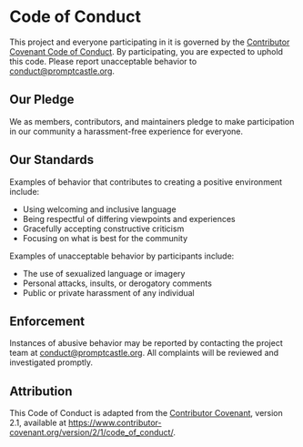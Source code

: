 # Code of Conduct

This project and everyone participating in it is governed by the [Contributor Covenant Code of Conduct](https://www.contributor-covenant.org/version/2/1/code_of_conduct/).
By participating, you are expected to uphold this code. Please report unacceptable behavior to conduct@promptcastle.org.

## Our Pledge

We as members, contributors, and maintainers pledge to make participation in our community a harassment-free experience for everyone.

## Our Standards

Examples of behavior that contributes to creating a positive environment include:

- Using welcoming and inclusive language
- Being respectful of differing viewpoints and experiences
- Gracefully accepting constructive criticism
- Focusing on what is best for the community

Examples of unacceptable behavior by participants include:

- The use of sexualized language or imagery
- Personal attacks, insults, or derogatory comments
- Public or private harassment of any individual

## Enforcement

Instances of abusive behavior may be reported by contacting the project team at conduct@promptcastle.org. All complaints will be reviewed and investigated promptly.

## Attribution

This Code of Conduct is adapted from the [Contributor Covenant][homepage], version 2.1, available at https://www.contributor-covenant.org/version/2/1/code_of_conduct/.

[homepage]: https://www.contributor-covenant.org 